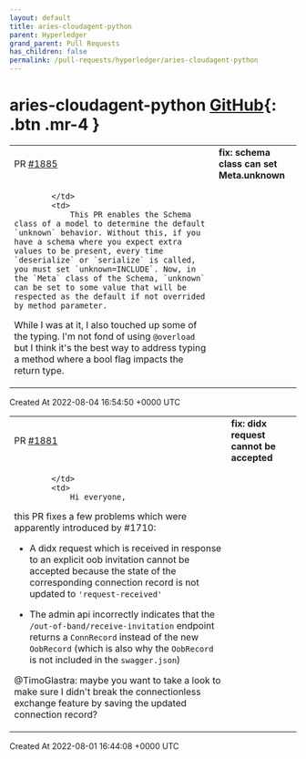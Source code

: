 ```yaml
---
layout: default
title: aries-cloudagent-python
parent: Hyperledger
grand_parent: Pull Requests
has_children: false
permalink: /pull-requests/hyperledger/aries-cloudagent-python
---
```


# aries-cloudagent-python <span class="fs-3 right-align">[GitHub](https://github.com/hyperledger/aries-cloudagent-python){: .btn .mr-4 }</span>


<div>
    <table>
        <tr>
            <td>
                PR <a href="https://github.com/hyperledger/aries-cloudagent-python/pull/1885" class=".btn">#1885</a>
            </td>
            <td>
                <b>
                    fix: schema class can set Meta.unknown
                </b>
            </td>
        </tr>
        <tr>
            <td>
                
            </td>
            <td>
                This PR enables the Schema class of a model to determine the default `unknown` behavior. Without this, if you have a schema where you expect extra values to be present, every time `deserialize` or `serialize` is called, you must set `unknown=INCLUDE`. Now, in the `Meta` class of the Schema, `unknown` can be set to some value that will be respected as the default if not overrided by method parameter.

While I was at it, I also touched up some of the typing. I'm not fond of using `@overload` but I think it's the best way to address typing a method where a bool flag impacts the return type.
            </td>
        </tr>
    </table>
    <div class="right-align">
        Created At 2022-08-04 16:54:50 +0000 UTC
    </div>
</div>

<div>
    <table>
        <tr>
            <td>
                PR <a href="https://github.com/hyperledger/aries-cloudagent-python/pull/1881" class=".btn">#1881</a>
            </td>
            <td>
                <b>
                    fix: didx request cannot be accepted
                </b>
            </td>
        </tr>
        <tr>
            <td>
                
            </td>
            <td>
                Hi everyone,

this PR fixes a few problems which were apparently introduced by #1710:

- A didx request which is received in response to an explicit oob invitation cannot be accepted because the state of the corresponding connection record is not updated to `'request-received'`

- The admin api incorrectly indicates that the `/out-of-band/receive-invitation` endpoint returns a `ConnRecord` instead of the new `OobRecord` (which is also why the `OobRecord` is not included in the `swagger.json`)

@TimoGlastra: maybe you want to take a look to make sure I didn't break the connectionless exchange feature by saving the updated connection record?
            </td>
        </tr>
    </table>
    <div class="right-align">
        Created At 2022-08-01 16:44:08 +0000 UTC
    </div>
</div>


